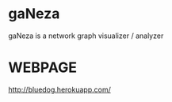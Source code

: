 gaNeza
======

gaNeza is a network graph visualizer / analyzer

WEBPAGE
======
http://bluedog.herokuapp.com/
